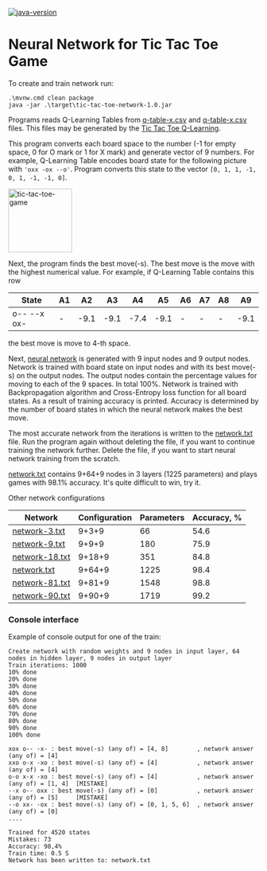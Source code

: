 [![java-version](https://img.shields.io/badge/java-25-brightgreen?style=flat-square)](https://openjdk.org/)

# Neural Network for Tic Tac Toe Game

To create and train network run:

```shell
.\mvnw.cmd clean package
java -jar .\target\tic-tac-toe-network-1.0.jar
```

Programs reads Q-Learning Tables from [q-table-x.csv](q-table-x.csv) and [q-table-x.csv](q-table-o.csv) files.
This files may be generated by the [Tic Tac Toe Q-Learning](https://github.com/NeuroMachinesLab/tic-tac-toe-q-learning).

This program converts each board space to the number (-1 for empty space, 0 for O mark or 1 for X mark) and
generate vector of 9 numbers. For example, Q-Learning Table encodes board state for the following picture with
`'oxx -ox --o'`. Program converts this state to the vector `[0, 1, 1, -1, 0, 1, -1, -1, 0]`.

<img src="https://github.com/user-attachments/assets/78345cbb-b406-4404-a358-195a3c49afcf" width="128px" alt="tic-tac-toe-game"/>

Next, the program finds the best move(-s). The best move is the move with the highest numerical value.
For example, if Q-Learning Table contains this row

| State       | A1 | A2   | A3   | A4   | A5   | A6 | A7 | A8 | A9   |
|-------------|----|------|------|------|------|----|----|----|------|
| o-- --x ox- | -  | -9.1 | -9.1 | -7.4 | -9.1 | -  | -  | -  | -9.1 |

the best move is move to 4-th space.

Next, [neural network](https://github.com/NeuroMachinesLab/perceptron) is generated with 9 input nodes and 9 output
nodes. Network is trained with board state on input nodes and with its best move(-s) on the output nodes.
The output nodes contain the percentage values for moving to each of the 9 spaces. In total 100%.
Network is trained with Backpropagation algorithm and Cross-Entropy loss function for all board states.
As a result of training accuracy is printed.
Accuracy is determined by the number of board states in which the neural network makes the best move.

The most accurate network from the iterations is written to the [network.txt](network.txt) file.
Run the program again without deleting the file, if you want to continue training the network further.
Delete the file, if you want to start neural network training from the scratch.

[network.txt](network.txt) contains 9+64+9 nodes in 3 layers (1225 parameters) and plays games with 98.1% accuracy.
It's quite difficult to win, try it.

Other network configurations

| Network                          | Configuration | Parameters | Accuracy, % |
|----------------------------------|---------------|------------|-------------|
| [network-3.txt](network-3.txt)   | 9+3+9         | 66         | 54.6        |
| [network-9.txt](network-9.txt)   | 9+9+9         | 180        | 75.9        |
| [network-18.txt](network-18.txt) | 9+18+9        | 351        | 84.8        |
| [network.txt](network.txt)       | 9+64+9        | 1225       | 98.4        |
| [network-81.txt](network-81.txt) | 9+81+9        | 1548       | 98.8        |
| [network-90.txt](network-90.txt) | 9+90+9        | 1719       | 99.2        |

### Console interface

Example of console output for one of the train:

```shell
Create network with random weights and 9 nodes in input layer, 64 nodes in hidden layer, 9 nodes in output layer
Train iterations: 1000
10% done
20% done
30% done
40% done
50% done
60% done
70% done
80% done
90% done
100% done

xox o-- -x- : best move(-s) (any of) = [4, 8]        , network answer (any of) = [4]
xxo o-x -xo : best move(-s) (any of) = [4]           , network answer (any of) = [4]
o-o x-x -xo : best move(-s) (any of) = [4]           , network answer (any of) = [1, 4]  [MISTAKE]
--x o-- oxx : best move(-s) (any of) = [0]           , network answer (any of) = [5]	 [MISTAKE]
--o xx- -ox : best move(-s) (any of) = [0, 1, 5, 6]  , network answer (any of) = [0]
....

Trained for 4520 states
Mistakes: 73
Accuracy: 98,4%
Train time: 0.5 S
Network has been written to: network.txt
```